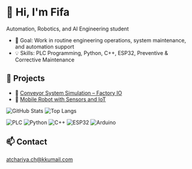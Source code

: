 # 👋 Hi, I'm Fifa
Automation, Robotics, and AI Engineering student  
- 🚀 Goal: Work in routine engineering operations, system maintenance, and automation support  
- 💡 Skills: PLC Programming, Python, C++, ESP32, Preventive & Corrective Maintenance  

## 🚧 Projects
- 🔹 [Conveyor System Simulation – Factory IO](#)  
- 🔹 [Mobile Robot with Sensors and IoT](#)  

![GitHub Stats](https://github-readme-stats.vercel.app/api?username=atchariyach&show_icons=true&theme=radical)
![Top Langs](https://github-readme-stats.vercel.app/api/top-langs/?username=atchariyach&layout=compact&theme=radical)  


![PLC](https://img.shields.io/badge/PLC-Programming-blue?style=flat&logo=siemens)
![Python](https://img.shields.io/badge/Python-3776AB?style=flat&logo=python&logoColor=white)
![C++](https://img.shields.io/badge/C++-00599C?style=flat&logo=cplusplus&logoColor=white)
![ESP32](https://img.shields.io/badge/ESP32-000000?style=flat&logo=espressif&logoColor=white)
![Arduino](https://img.shields.io/badge/Arduino-00979D?style=flat&logo=arduino&logoColor=white)

## 📫 Contact
atchariya.ch@kkumail.com  

